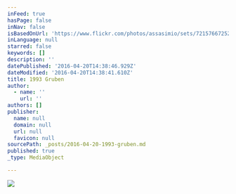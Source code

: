 ```yaml
---
inFeed: true
hasPage: false
inNav: false
isBasedOnUrl: 'https://www.flickr.com/photos/assasimio/sets/72157667252058521'
inLanguage: null
starred: false
keywords: []
description: ''
datePublished: '2016-04-20T14:38:46.929Z'
dateModified: '2016-04-20T14:38:41.610Z'
title: 1993 Gruben
author:
  - name: ''
    url: ''
authors: []
publisher:
  name: null
  domain: null
  url: null
  favicon: null
sourcePath: _posts/2016-04-20-1993-gruben.md
published: true
_type: MediaObject

---
```

![](https://the-grid-user-content.s3-us-west-2.amazonaws.com/4a2536b9-dbd2-4e7f-afd0-43bce1ae2ff9.jpg)